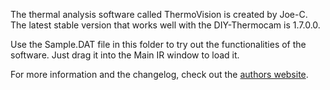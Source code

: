 The thermal analysis software called ThermoVision is created by Joe-C.  The latest stable version that works well with the DIY-Thermocam is 1.7.0.0.

Use the Sample.DAT file in this folder to try out the functionalities of the software. Just drag it into the Main IR window to load it.

For more information and the changelog, check out the [authors website](https://translate.google.com/translate?sl=de&tl=en&js=y&prev=_t&hl=de&ie=UTF-8&u=http%3A%2F%2Fjoe-c.de%2Fpages%2Fprojekte%2Fthermovision.php&edit-text=).

